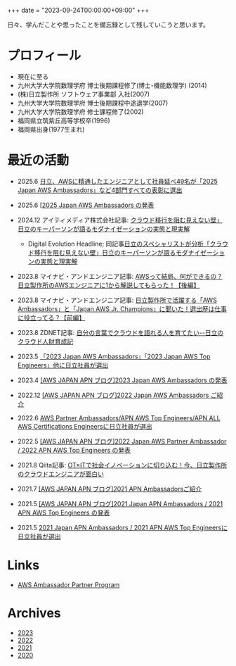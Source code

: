 +++
date = "2023-09-24T00:00:00+09:00"
+++

日々、学んだことや思ったことを備忘録として残していこうと思います。

# プロフィール
- 現在に至る
- 九州大学大学院数理学府 博士後期課程修了(博士-機能数理学) (2014)
- (株)日立製作所 ソフトウェア事業部 入社(2007)
- 九州大学大学院数理学府 博士後期課程中途退学(2007)
- 九州大学大学院数理学府 修士課程修了(2002)
- 福岡県立筑紫丘高等学校卒(1996)
- 福岡県出身(1977生まれ)

# 最近の活動
- 2025.6 [日立、AWSに精通したエンジニアとして社員延べ49名が「2025 Japan AWS Ambassadors」など4部門すべての表彰に選出](https://www.hitachi.co.jp/products/it/harmonious/cloud/news/2025/info_2507_01.html)
- 2025.6 [[2025 Japan AWS Ambassadors の発表](https://aws.amazon.com/jp/blogs/psa/2025-japan-aws-ambassadors/)
- 2024.12 アイティメディア株式会社記事: [クラウド移行を阻む見えない壁」日立のキーパーソンが語るモダナイゼーションの実態と現実解](https://www.itmedia.co.jp/enterprise/articles/2412/12/news002.html)
    - Digital Evolution Headline; 同記事[日立のスペシャリストが分析「クラウド移行を阻む見えない壁」日立のキーパーソンが語るモダナイゼーションの実態と現実解](https://deh.hitachi.co.jp/_ct/17743685)
- 2023.8 マイナビ・アンドエンジニア記事: [AWSって結局、何ができるの？日立製作所のAWSエンジニアに1から解説してもらった！【後編】](https://and-engineer.com/articles/ZP7PSBQAACMAyjIT)
- 2023.8 マイナビ・アンドエンジニア記事: [日立製作所で活躍する「AWS Ambassadors」と「Japan AWS Jr. Champions」に聞いた！選出歴は仕事に役立ってる？【前編】](https://and-engineer.com/articles/ZP7BIhQAACcAye7y)
- 2023.8 ZDNET記事: [自分の言葉でクラウドを語れる人を育てたい--日立のクラウド人財育成記](https://japan.zdnet.com/article/35207515/)
- 2023.5 [「2023 Japan AWS Ambassadors」「2023 Japan AWS Top Engineers」他に日立社員が選出](https://www.hitachi.co.jp/products/it/harmonious/cloud/news/2023/info_2305_01.html?it0509)
- 2023.4 [[AWS JAPAN APN ブログ]2023 Japan AWS Ambassadors の発表](https://aws.amazon.com/jp/blogs/psa/2023-japan-aws-ambassadors/)
- 2022.12 [[AWS JAPAN APN ブログ]2022 Japan AWS Ambassadors ご紹介](https://aws.amazon.com/jp/blogs/psa/aws-ambassadors-2022/)
- 2022.6 [AWS Partner Ambassadors/APN AWS Top Engineers/APN ALL AWS Certifications Engineersに日立社員が選出](https://www.hitachi.co.jp/products/it/harmonious/cloud/news/2022/info_2206_01.html)
- 2022.5 [[AWS JAPAN APN ブログ]2022 Japan AWS Partner Ambassador / 2022 APN AWS Top Engineers の発表](https://aws.amazon.com/jp/blogs/psa/2022-japan-aws-partner-ambassador-2022-apn-aws-top-engineers/)

- 2021.8 Qiita記事: [OT×ITで社会イノベーションに切り込む！今、日立製作所のクラウドエンジニアが面白い](https://workq.qiita.com/interview/202108-hitachi-3/)
- 2021.7 [[AWS JAPAN APN ブログ]2021 APN Ambassadorsご紹介](https://aws.amazon.com/jp/blogs/psa/apn-ambassadors-2021/)
- 2021.5 [[AWS JAPAN APN ブログ]2021 Japan APN Ambassadors / 2021 APN AWS Top Engineers の発表](https://aws.amazon.com/jp/blogs/psa/apn-engineers-award-2021/)
- 2021.5 [2021 Japan APN Ambassadors / 2021 APN AWS Top Engineersに日立社員が選出](https://www.hitachi.co.jp/products/it/harmonious/cloud/news/2021/info_2105.html)

# Links
- [AWS Ambassador Partner Program](https://aws.amazon.com/jp/partners/ambassadors/?cards-body.sort-by=item.additionalFields.ambassadorName&cards-body.sort-order=asc&awsf.apn-ambassadors-location=*all&cards-body.q=japan&cards-body.q_operator=AND&awsm.page-cards-body=2)

# Archives
- [2023](/blog/archives/2023/)
- [2022](/blog/archives/2022/)
- [2021](/blog/archives/2021/)
- [2020](/blog/archives/2020/)
